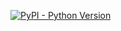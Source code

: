 [![PyPI - Python Version](https://img.shields.io/pypi/pyversions/netmiko.svg)](https://img.shields.io/pypi/pyversions/xlextract)